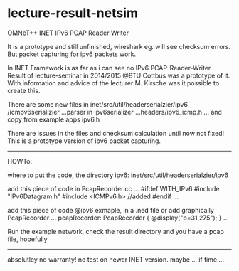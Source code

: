 # lecture-result-netsim
OMNeT++ INET IPv6 PCAP Reader Writer

It is a prototype and still unfinished, wireshark eg. will see checksum errors.
But packet capturing for ipv6 packets work.


In INET Framework is as far as i can see no IPv6 PCAP-Reader-Writer.
Result of lecture-seminar in 2014/2015 @BTU Cottbus was a prototype of it.
With information and advice of the lecturer M. Kirsche was it possible to create this.

There are some new files in inet/src/util/headerserialzier/ipv6
   /icmpv6serializier
...parser in ipv6serializer
...headers/ipv6_icmp.h
... and copy from example apps ipv6.h

There are issues in the files and checksum calculation until now not fixed!
This is a prototype version of ipv6 packet capturing.

_____________________________________________________________________________________

HOWTo:

where to put the code, the directory ipv6: inet/src/util/headerserialzier/ipv6

add this piece of code in PcapRecorder.cc 
...
#ifdef WITH_IPv6
#include "IPv6Datagram.h"
#include <ICMPv6.h> //added
#endif
...

add this piece of code @ipv6 exmaple, in a .ned file or add graphically PcapRecorder
...
pcapRecorder: PcapRecorder {
            @display("p=31,275");
        }
...

Run the example network,
check the result directory and you have a pcap file, hopefully
_____________________________________________________________________________________

absolutley no warranty! no test on newer INET version. maybe ... if time ...


